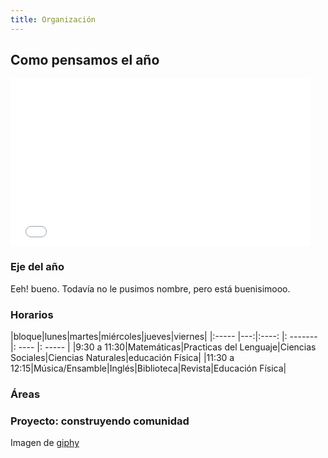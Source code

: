 ```yaml
---
title: Organización
---
```


## Como pensamos el año

<iframe src="//giphy.com/embed/99sY1PdR7WwIo?html5=true" width="480" height="268" frameBorder="0" webkitAllowFullScreen mozallowfullscreen allowFullScreen></iframe>

### Eje del año

Eeh! bueno. Todavía no le pusimos nombre, pero está buenisimooo.

### Horarios

|bloque|lunes|martes|miércoles|jueves|viernes|
|:----- |---:|:----: |: ------- |: ---- |: ----- |
|9:30 a 11:30|Matemáticas|Practicas del Lenguaje|Ciencias Sociales|Ciencias Naturales|educación Física|
|11:30 a 12:15|Música/Ensamble|Inglés|Biblioteca|Revista|Educación Física|


### Áreas

### Proyecto: construyendo comunidad


Imagen de [giphy](http://giphy.com/gifs/gravity-falls-99sY1PdR7WwIo)

